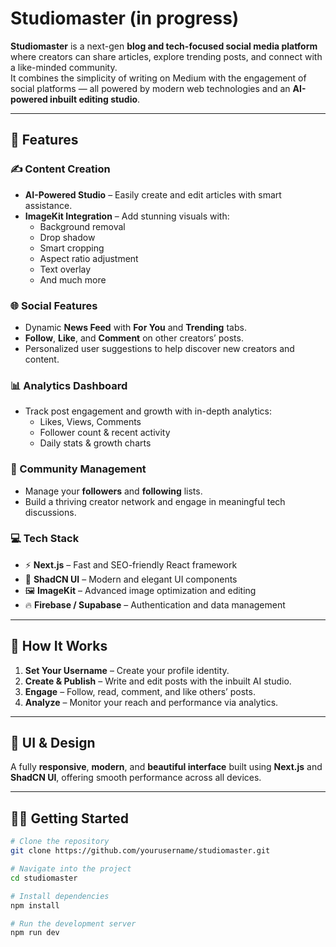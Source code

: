 # Studiomaster (in progress)

**Studiomaster** is a next-gen **blog and tech-focused social media platform** where creators can share articles, explore trending posts, and connect with a like-minded community.  
It combines the simplicity of writing on Medium with the engagement of social platforms — all powered by modern web technologies and an **AI-powered inbuilt editing studio**.

---

## 🚀 Features

### ✍️ Content Creation
- **AI-Powered Studio** – Easily create and edit articles with smart assistance.
- **ImageKit Integration** – Add stunning visuals with:
  - Background removal  
  - Drop shadow  
  - Smart cropping  
  - Aspect ratio adjustment  
  - Text overlay  
  - And much more  

### 🌐 Social Features
- Dynamic **News Feed** with **For You** and **Trending** tabs.  
- **Follow**, **Like**, and **Comment** on other creators’ posts.  
- Personalized user suggestions to help discover new creators and content.

### 📊 Analytics Dashboard
- Track post engagement and growth with in-depth analytics:
  - Likes, Views, Comments  
  - Follower count & recent activity  
  - Daily stats & growth charts  

### 👥 Community Management
- Manage your **followers** and **following** lists.  
- Build a thriving creator network and engage in meaningful tech discussions.

### 💻 Tech Stack
- ⚡ **Next.js** – Fast and SEO-friendly React framework  
- 🎨 **ShadCN UI** – Modern and elegant UI components  
- 🖼️ **ImageKit** – Advanced image optimization and editing  
- 🔥 **Firebase / Supabase** – Authentication and data management  

---

## 🧩 How It Works

1. **Set Your Username** – Create your profile identity.  
2. **Create & Publish** – Write and edit posts with the inbuilt AI studio.  
3. **Engage** – Follow, read, comment, and like others’ posts.  
4. **Analyze** – Monitor your reach and performance via analytics.  

---

## 📱 UI & Design

A fully **responsive**, **modern**, and **beautiful interface** built using **Next.js** and **ShadCN UI**, offering smooth performance across all devices.

---

## 🧑‍💻 Getting Started

```bash
# Clone the repository
git clone https://github.com/yourusername/studiomaster.git

# Navigate into the project
cd studiomaster

# Install dependencies
npm install

# Run the development server
npm run dev
